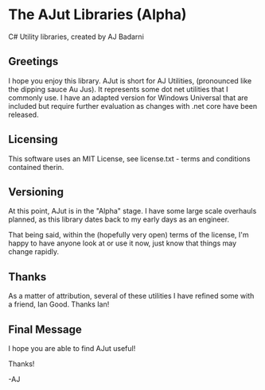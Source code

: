 # The AJut Libraries (Alpha)

C# Utility libraries, created by AJ Badarni

## Greetings
I hope you enjoy this library. AJut is short for AJ Utilities, (pronounced like the dipping sauce Au Jus). It represents some dot net utilities that I commonly use. I have an adapted version for Windows Universal that are included but require further evaluation as changes with .net core have been released.

## Licensing
This software uses an MIT License, see license.txt - terms and conditions contained therin.

## Versioning
At this point, AJut is in the "Alpha" stage. I have some large scale overhauls planned, as this library dates back to my early days as an engineer.

That being said, within the (hopefully very open) terms of the license, I'm happy to have anyone look at or use it now, just know that things may change rapidly. 


## Thanks
As a matter of attribution, several of these utilities I have refined some with a friend, Ian Good. Thanks Ian!

## Final Message
I hope you are able to find AJut useful!

Thanks!

-AJ